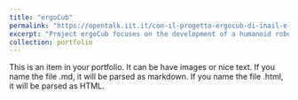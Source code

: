 ```yaml
---
title: "ergoCub"
permalink: "https://opentalk.iit.it/con-il-progetto-ergocub-di-inail-e-iit-la-robotica-e-al-servizio-della-prevenzione/"
excerpt: "Project ergoCub focuses on the development of a humanoid robot capable of monitoring human activity in a work environment and acting in advance to prevent potential danger.<br/><iframe src=\"demo_iframe.htm\" style=\"height:200px;width:300px;\" title=\"Iframe Example\"></iframe>"
collection: portfolio
---
```


This is an item in your portfolio. It can be have images or nice text. If you name the file .md, it will be parsed as markdown. If you name the file .html, it will be parsed as HTML. 
